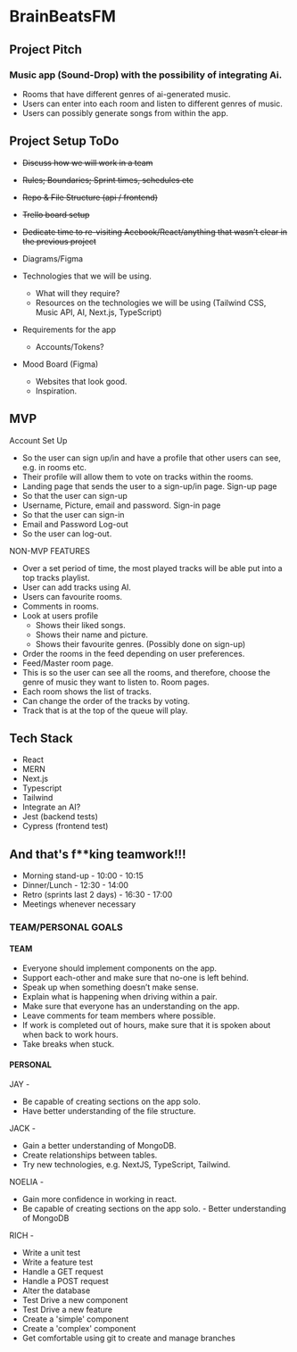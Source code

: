 # BrainBeatsFM

## Project Pitch

### Music app (Sound-Drop) with the possibility of integrating Ai.

- Rooms that have different genres of ai-generated music.
- Users can enter into each room and listen to different genres of music.
- Users can possibly generate songs from within the app.

## Project Setup ToDo

- ~~Discuss how we will work in a team~~
- ~~Rules; Boundaries; Sprint times, schedules etc~~
- ~~Repo & File Structure (api / frontend)~~
- ~~Trello board setup~~
- ~~Dedicate time to re-visiting Acebook/React/anything that wasn’t clear in the previous project~~

- Diagrams/Figma

- Technologies that we will be using.

  - What will they require?
  - Resources on the technologies we will be using (Tailwind CSS, Music API, AI, Next.js, TypeScript)

- Requirements for the app

  - Accounts/Tokens?

- Mood Board (Figma)
  - Websites that look good.
  - Inspiration.

## MVP

Account Set Up

- So the user can sign up/in and have a profile that other users can see, e.g. in rooms etc.
- Their profile will allow them to vote on tracks within the rooms.
- Landing page that sends the user to a sign-up/in page.
  Sign-up page
- So that the user can sign-up
- Username, Picture, email and password.
  Sign-in page
- So that the user can sign-in
- Email and Password
  Log-out
- So the user can log-out.

NON-MVP FEATURES

- Over a set period of time, the most played tracks will be able put into a top tracks playlist.
- User can add tracks using AI.
- Users can favourite rooms.
- Comments in rooms.
- Look at users profile
  - Shows their liked songs.
  - Shows their name and picture.
  - Shows their favourite genres. (Possibly done on sign-up)
- Order the rooms in the feed depending on user preferences.
- Feed/Master room page.
- This is so the user can see all the rooms, and therefore, choose the genre of music they want to listen to.
  Room pages.
- Each room shows the list of tracks.
- Can change the order of the tracks by voting.
- Track that is at the top of the queue will play.

## Tech Stack

- React
- MERN
- Next.js
- Typescript
- Tailwind
- Integrate an AI?
- Jest (backend tests)
- Cypress (frontend test)

## And that's f\*\*king teamwork!!!

- Morning stand-up - 10:00 - 10:15
- Dinner/Lunch - 12:30 - 14:00
- Retro (sprints last 2 days) - 16:30 - 17:00
- Meetings whenever necessary

### TEAM/PERSONAL GOALS

#### TEAM

- Everyone should implement components on the app.
- Support each-other and make sure that no-one is left behind.
- Speak up when something doesn’t make sense.
- Explain what is happening when driving within a pair.
- Make sure that everyone has an understanding on the app.
- Leave comments for team members where possible.
- If work is completed out of hours, make sure that it is spoken about when back to work hours.
- Take breaks when stuck.

#### PERSONAL

JAY -

- Be capable of creating sections on the app solo.
- Have better understanding of the file structure.

JACK -

- Gain a better understanding of MongoDB.
- Create relationships between tables.
- Try new technologies, e.g. NextJS, TypeScript, Tailwind.

NOELIA -

- Gain more confidence in working in react.
- Be capable of creating sections on the app solo. - Better understanding of MongoDB

RICH -

- Write a unit test
- Write a feature test
- Handle a GET request
- Handle a POST request
- Alter the database
- Test Drive a new component
- Test Drive a new feature
- Create a 'simple' component
- Create a 'complex' component
- Get comfortable using git to create and manage branches
